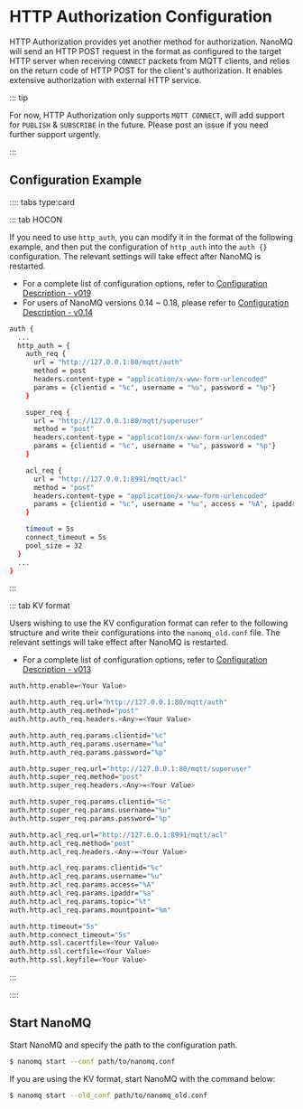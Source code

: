 # HTTP Authorization Configuration

HTTP Authorization provides yet another method for authorization. NanoMQ will send an HTTP POST request in the format as configured to the target HTTP server when receiving `CONNECT` packets from MQTT clients, and relies on the return code of HTTP POST for the client's authorization. It enables extensive authorization with external HTTP service.

::: tip

For now, HTTP Authorization only supports `MQTT CONNECT`, will add support for `PUBLISH` & `SUBSCRIBE` in the future. Please post an issue if you need further support urgently.

:::

## Configuration Example

:::: tabs type:card

::: tab HOCON

If you need to use `http_auth`, you can modify it in the format of the following example, and then put the configuration of `http_auth` into the `auth {}` configuration. The relevant settings will take effect after NanoMQ is restarted.

- For a complete list of configuration options, refer to [Configuration Description - v019](../config-description/v019.md)
- For users of NanoMQ versions 0.14 ~ 0.18, please refer to [Configuration Description - v0.14](../config-description/v014.md)

```bash
auth {
  ...
  http_auth = {
    auth_req {
      url = "http://127.0.0.1:80/mqtt/auth"
      method = post
      headers.content-type = "application/x-www-form-urlencoded"
      params = {clientid = "%c", username = "%u", password = "%p"}
    }

    super_req {
      url = "http://127.0.0.1:80/mqtt/superuser"
      method = "post"
      headers.content-type = "application/x-www-form-urlencoded"
      params = {clientid = "%c", username = "%u", password = "%p"}
    }

    acl_req {
      url = "http://127.0.0.1:8991/mqtt/acl"
      method = "post"
      headers.content-type = "application/x-www-form-urlencoded"
      params = {clientid = "%c", username = "%u", access = "%A", ipaddr = "%a", topic = "%t", mountpoint = "%m"}
    }

    timeout = 5s
    connect_timeout = 5s
    pool_size = 32
  }
  ...
}
```

:::

::: tab KV format

Users wishing to use the KV configuration format can refer to the following structure and write their configurations into the `nanomq_old.conf` file. The relevant settings will take effect after NanoMQ is restarted.

- For a complete list of configuration options, refer to [Configuration Description - v013](../config-description/v013.md)

```bash
auth.http.enable=<Your Value>

auth.http.auth_req.url="http://127.0.0.1:80/mqtt/auth"
auth.http.auth_req.method="post"
auth.http.auth_req.headers.<Any>=<Your Value>

auth.http.auth_req.params.clientid="%c"
auth.http.auth_req.params.username="%u"
auth.http.auth_req.params.password="%p"

auth.http.super_req.url="http://127.0.0.1:80/mqtt/superuser"
auth.http.super_req.method="post"
auth.http.super_req.headers.<Any>=<Your Value>

auth.http.super_req.params.clientid="%c"
auth.http.super_req.params.username="%u"
auth.http.super_req.params.password="%p"

auth.http.acl_req.url="http://127.0.0.1:8991/mqtt/acl"
auth.http.acl_req.method="post"
auth.http.acl_req.headers.<Any>=<Your Value>

auth.http.acl_req.params.clientid="%c"
auth.http.acl_req.params.username="%u"
auth.http.acl_req.params.access="%A"
auth.http.acl_req.params.ipaddr="%a"
auth.http.acl_req.params.topic="%t"
auth.http.acl_req.params.mountpoint="%m"

auth.http.timeout="5s"
auth.http.connect_timeout="5s"
auth.http.ssl.cacertfile=<Your Value>
auth.http.ssl.certfile=<Your Value>
auth.http.ssl.keyfile=<Your Value>
```

:::

::::

## Start NanoMQ

Start NanoMQ and specify the path to the configuration path.

```bash
$ nanomq start --conf path/to/nanomq.conf
```

If you are using the KV format, start NanoMQ with the command below:

```bash
$ nanomq start --old_conf path/to/nanomq_old.conf
```

